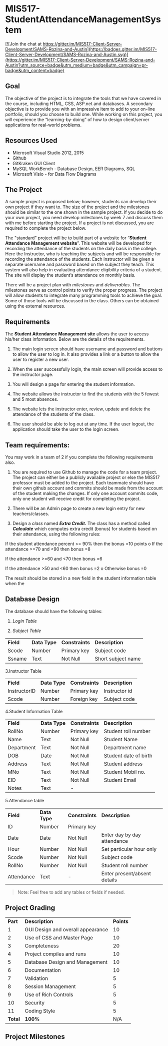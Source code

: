 # MIS517-StudentAttendanceManagementSystem

[![Join the chat at https://gitter.im/MIS517-Client-Server-Development/SAMS-Rozina-and-Austin](https://badges.gitter.im/MIS517-Client-Server-Development/SAMS-Rozina-and-Austin.svg)](https://gitter.im/MIS517-Client-Server-Development/SAMS-Rozina-and-Austin?utm_source=badge&utm_medium=badge&utm_campaign=pr-badge&utm_content=badge)

Goal
----

The objective of the project is to integrate the tools that we have covered in the course, including HTML, CSS, ASP.net and databases. A secondary objective is to provide you with an impressive item to add to your on-line portfolio, should you choose to build one. While working on this project, you will experience the “learning-by-doing” of how to design client/server applications for real-world problems.


Resources Used
--------------
- Microsoft Visual Studio 2012, 2015
- Github
- GitKraken GUI Client
- MySQL WorkBench - Database Design, EER Diagrams, SQL
- Microsoft Visio - for Data Flow Diagrams


The Project
-----------

A sample project is proposed below; however, students can develop their own project if they want to. The size of the project and the milestones should be similar to the one shown in the sample project. If you decide to do your own project, you need develop milestones by week 7 and discuss them with me before starting the project. If a project is not discussed, you are required to complete the project below.

The "standard" project will be to build part of a website for “**Student Attendance Management website**”. This website will be developed for recording the attendance of the students on the daily basis in the college. Here the Instructor, who is teaching the subjects and will be responsible for recording the attendance of the students. Each instructor will be given a separate username and password based on the subject they teach. This system will also help in evaluating attendance eligibility criteria of a student. The site will display the student’s attendance on monthly basis.

There will be a project plan with *milestones* and *deliverables.* The milestones serve as control points to verify the proper progress. The project will allow students to integrate many programming tools to achieve the goal. Some of those tools will be discussed in the class. Others can be obtained using the external resources.

Requirements
------------

The **Student Attendance Management site** allows the user to access his/her class information. Below are the details of the requirements.

1.  The main login screen should have username and password and buttons to allow the user to log in. It also provides a link or a button to allow the user to register a new user.

2.  When the user successfully login, the main screen will provide access to the instructor page.

3.  You will design a page for entering the student information.

4.  The website allows the instructor to find the students with the 5 fewest and 5 most absences.

5.  The website lets the instructor enter, review, update and delete the attendance of the students of the class.

6.  The user should be able to log out at any time. If the user logout, the application should take the user to the login screen.

Team requirements:
------------------

You may work in a team of 2 if you complete the following requirements also.

1.  You are required to use Github to manage the code for a team project. The project can either be a publicly available project or else the MIS517 professor must be added to the project. Each teammate should have their own github account and commits should be made from the account of the student making the changes. If only one account commits code, only one student will receive credit for completing the project.

2.  There will be an Admin page to create a new login entry for new teachers/classes.

3.  Design a *class* named ***Extra Credit.*** The class has a method called ***Calculate*** which computes extra credit (bonus) for students based on their attendance, using the following rules:

If the student attendance percent &gt;= 90% then the bonus =10 points o If the attendance &gt;=70 and &lt;90 then bonus =8

If the attendance &gt;=60 and &lt;70 then bonus =6

If the attendance &gt;50 and &lt;60 then bonus =2 o Otherwise bonus =0

The result should be stored in a new field in the student information table when the

Database Design
---------------

The database should have the following tables: 

1. *Login Table*

2. *Subject Table*



|           |               |                 |                    |
|-----------|---------------|-----------------|--------------------|
| **Field** | **Data Type** | **Constraints** | **Description**    |
| Scode     | Number        | Primary key     | Subject code       |
| Ssname    | Text          | Not Null        | Short subject name |


3.Instructor Table


|              |               |                 |                 |
|--------------|---------------|-----------------|-----------------|
| **Field**    | **Data Type** | **Constraints** | **Description** |
| InstructorID | Number        | Primary key     | Instructor id   |
| Scode        | Number        | Foreign key     | Subject code    |

4.Student Information Table

|            |               |                 |                       |
|------------|---------------|-----------------|-----------------------|
| **Field**  | **Data Type** | **Constraints** | **Description**       |
| RollNo     | Number        | Primary key     | Student roll number   |
| Name       | Text          | Not Null        | Student Name          |
| Department | Text          | Not Null        | Department name       |
| DOB        | Date          | Not Null        | Student date of birth |
| Address    | Text          | Not Null        | Student address       |
| MNo        | Text          | Not Null        | Student Mobil no.     |
| EID        | Text          | Not Null        | Student Email         |
| Notes      | Text          | -               |                       |

5.Attendance table

|            |               |                 |                              |
|------------|---------------|-----------------|------------------------------|
| **Field**  | **Data Type** | **Constraints** | **Description**              |
| ID         | Number        | Primary key     |                              |
| Date       | Date          | Not Null        | Enter day by day attendance  |
| Hour       | Number        | Not Null        | Set particular hour only     |
| Scode      | Number        | Not Null        | Subject code                 |
| RollNo     | Number        | Not Null        | Student roll number          |
| Attendance | Text          | -               | Enter present/absent details |

> Note: Feel free to add any tables or fields if needed.

## Project Grading

|            |                                   |              |
|------------|-----------------------------------|--------------|
| **Part**   | **Description**                   | **Points**   |
| 1          | GUI Design and overall appearance | 10           |
| 2          | Use of CSS and Master Page        | 10           |
| 3          | Completeness                      | 20           |
| 4          | Project compiles and runs         | 10           |
| 5          | Database Design and Management    | 10           |
| 6          | Documentation                     | 10           |
| 7          | Validation                        | 5            |
| 8          | Session Management                | 5            |
| 9          | Use of Rich Controls              | 5            |
| 10         | Security                          | 5            |
| 11         | Coding Style                      | 5            |
| **Total**  | **100%**                          | N/A    |


Project Milestones
------------------



